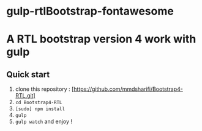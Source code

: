# gulp-rtlBootstrap-fontawesome
A RTL bootstrap version 4 work with gulp
==
## Quick start
1. clone this repository : [https://github.com/mmdsharifi/Bootstrap4-RTL.git]
2. `cd Bootstrap4-RTL`
3. `[sudo] npm install`
4. `gulp`
5. `gulp watch` and enjoy !
